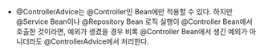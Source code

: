 - @ControllerAdvice는 @Controller인 Bean에만 적용할 수 있다. 하지만 @Service Bean이나 @Repository Bean 로직 실행이 @Controller Bean에서 호출한 것이라면, 예외가 생겼을 경우 비록 @Controller Bean에서 생긴 예외가 아니더라도 @ControllerAdvice에서 처리한다.
